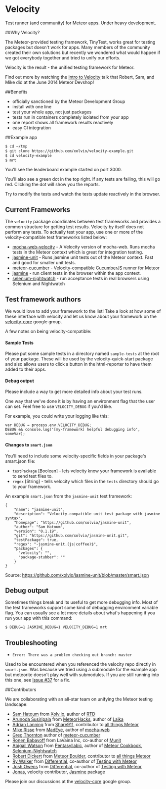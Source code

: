 Velocity
========

Test runner (and community) for Meteor apps.  Under heavy development.


##Why Velocity?

The Meteor-provided testing framework, TinyTest, works great for testing packages but doesn't work for apps.  Many members of the community created their own solutions but recently we wondered what would happen if we got everybody together and tried to unify our efforts.

Velocity is the result - the unified testing framework for Meteor.

Find out more by watching the [Intro to Velocity](http://youtu.be/kwFv1mXrLWE?t=40m51s) talk that Robert, Sam, and Mike did at the June 2014 Meteor Devshop!


##Benefits

- officially sanctioned by the Meteor Development Group
- install with one line
- test your whole app, not just packages
- tests run in containers completely isolated from your app
- one report shows all framework results reactively
- easy CI integration


##Example app


```bash
$ cd ~/tmp
$ git clone https://github.com/xolvio/velocity-example.git
$ cd velocity-example
$ mrt
```

You'll see the leaderboard example started on port 3000.

You'll also see a green dot in the top right. If any tests are failing, this will go red. Clicking the dot will show you the reports.

Try to modify the tests and watch the tests update reactively in the browser.


## Current Frameworks

The `velocity` package coordinates between test frameworks and provides a common structure for getting test results.  Velocity by itself does not perform any tests.  To actually test your app, use one or more of the velocity-compatible test frameworks listed below:

* [mocha-web-velocity](https://github.com/mad-eye/meteor-mocha-web) - A Velocity version of mocha-web.  Runs mocha tests in the Meteor context which is great for integration testing.
* [jasmine-unit](https://github.com/xolvio/jasmine-unit) - Runs jasmine unit tests out of the Meteor context.  Fast and good for smaller unit tests.
* [meteor-cucumber](https://github.com/xdissent/meteor-cucumber) - Velocity-compatible [CucumberJS](https://github.com/cucumber/cucumber-js) runner for Meteor
* [jasmine](https://github.com/Sanjo/meteor-jasmine) - run client tests in the browser within the app context.
* [selenium-nightwatch](https://github.com/awatson1978/selenium-nightwatch/) - run acceptance tests in real browsers using Selenium and Nightwatch


## Test framework authors

We would love to add your framework to the list!  Take a look at how some of these interface with velocity and let us know about your framework on the [velocity-core](https://groups.google.com/forum/#!forum/velocity-core) google group.

A few notes on being velocity-compatible:

#### Sample Tests

Please put some sample tests in a directory named `sample-tests` at the root of your package.  These will be used by the velocity-quick-start package and also allows users to click a button in the html-reporter to have them added to their apps.

#### Debug output

Please include a way to get more detailed info about your test runs.  

One way that we've done it is by having an environment flag that the user can set.  Feel free to use `VELOCITY_DEBUG` if you'd like.  

For example, you could write your logging like this:

    var DEBUG = process.env.VELOCITY_DEBUG;
    DEBUG && console.log('[my-framework] helpful debugging info', someVar);
    

#### Changes to `smart.json`

You'll need to include some velocity-specific fields in your package's smart.json file:  

* `testPackage` [Boolean] - lets velocity know your framework is available to send test files to.  
* `regex` [String] - tells velocity which files in the `tests` directory should go to your framework.  

An example `smart.json` from the `jasmine-unit` test framework:

    {
        "name": "jasmine-unit",
        "description": "Velocity-compatible unit test package with jasmine syntax",
        "homepage": "https://github.com/xolvio/jasmine-unit",
        "author": "Sam Hatoum",
        "version": "0.1.19",
        "git": "https://github.com/xolvio/jasmine-unit.git",
        "testPackage": true,
        "regex": "-jasmine-unit.(js|coffee)$",
        "packages": {
          "velocity": "",
          "package-stubber": ""
        }
    }

Source: https://github.com/xolvio/jasmine-unit/blob/master/smart.json


## Debug output

Sometimes things break and its useful to get more debugging info.  Most of the test frameworks support some kind of debugging environment variable flag.  You can usually see a lot more details about what's happening if you run your app with this command:

```bash
$ DEBUG=1 JASMINE_DEBUG=1 VELOCITY_DEBUG=1 mrt
```


## Troubleshooting

* `Error: There was a problem checking out branch: master`

Used to be encountered when you referenced the velocity repo directly in `smart.json`. Was because we tried using a submodule for the example app but meteorite doesn't play well with submodules.  If you are still running into this one,  see [Issue #37](https://github.com/xolvio/velocity/issues/37) for a fix.


##Contributors

We are collaborating with an all-star team on unifying the Meteor testing landscape:

* [Sam Hatoum](https://github.com/samhatoum) from [Xolv.io](http://xolv.io/), author of [RTD](https://github.com/xolvio/rtd)
* [Arunoda Susiripala](https://github.com/arunoda) from [MeteorHacks](meteorhacks.com), author of [Laika](http://arunoda.github.io/laika/)
* [Adrian Lanning](https://github.com/alanning) from [Share911](http://about.share911.com/), contributor to [all things Meteor](https://github.com/alanning?tab=repositories)
* [Mike Risse](https://github.com/rissem) from [MadEye](https://madeye.io/), author of [mocha-web](https://github.com/mad-eye/meteor-mocha-web)
* [Greg Thornton](https://github.com/xdissent) author of [meteor-cucumber](https://github.com/xdissent/meteor-cucumber)
* [Ronen Babayoff](https://github.com/ronen-lavaina) from LaVaina Inc, co-author of [Munit](https://github.com/spacejamio/meteor-munit)
* [Abigail Watson](https://github.com/awatson1978) from [Pentasyllabic](http://www.pentasyllabic.com), author of [Meteor Cookbook](https://github.com/awatson1978/meteor-cookbook), [Selenium-Nightwatch](https://github.com/awatson1978/selenium-nightwatch/)
* [Robert Dickert](https://github.com/rdickert) from [Meteor Boulder](http://www.meetup.com/Meteor-Boulder), contributor to [all things Meteor](https://github.com/rdickert?tab=repositories)
* [Ry Walker](https://github.com/ryw) from [Differential](http://differential.io/), co-author of [Testing with Meteor](http://testingmeteor.com/)
* [Josh Owens](https://github.com/queso) from [Differential](http://differential.io/), co-author of [Testing with Meteor](http://testingmeteor.com/)
* [Jonas](https://github.com/sanjo), velocity contributor, [Jasmine](https://github.com/Sanjo/meteor-jasmine) package

Please join our discussions at the [velocity-core](https://groups.google.com/forum/#!forum/velocity-core) google group.

